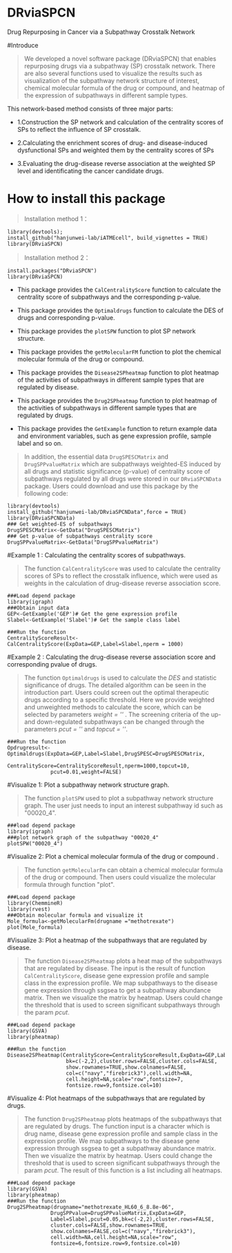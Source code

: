 # DRviaSPCN

Drug Repurposing in Cancer via a Subpathway Crosstalk Network

#Introduce

> We developed a novel software package (DRviaSPCN) that enables repurposing drugs via a subpathway (SP) crosstalk network. There are also several functions used to visualize the results such as visualization of the subpathway network structure of interest, chemical molecular formula of the drug or compound, and heatmap of the expression of subpathways in different sample types.

This network-based method consists of three major parts:

  - 1.Construction the SP network and calculation of the centrality scores of SPs to reflect the influence of SP crosstalk. 
  
  - 2.Calculating the enrichment scores of drug- and disease-induced dysfunctional SPs and weighted them by the centrality scores of SPs 
  
  - 3.Evaluating the drug-disease reverse association at the weighted SP level and identificating the cancer candidate drugs.


# How to install this package
> Installation method 1：
```
library(devtools); 
install_github("hanjunwei-lab/iATMEcell", build_vignettes = TRUE)
library(DRviaSPCN)
```
> Installation method 2：
```
install.packages("DRviaSPCN")
library(DRviaSPCN)
```


+  This package provides the `CalCentralityScore` function to calculate the centrality score of subpathways and the corresponding p-value.  

+  This package provides the `Optimaldrugs` function to calculate the DES of drugs and corresponding p-value.
  
+  This package provides the `plotSPW` function to plot SP network structure.

+  This package provides the `getMolecularFM` function to plot the chemical molecular formula of the drug or compound.

+  This package provides the `Disease2SPheatmap` function to plot heatmap of the activities of subpathways in different sample types that are regulated by disease.

+  This package provides the `Drug2SPheatmap` function to plot heatmap of the activities of subpathways in different sample types that are regulated by drugs.
  
+  This package provides the `GetExample` function to return example data and environment variables, such as gene expression profile, sample label and so on.</font>

> In addition, the essential data `DrugSPESCMatrix` and `DrugSPPvalueMatrix` which are subpathways weighted-ES induced by all drugs and statistic significance (p-value) of centrality score of subpathways regulated by all drugs were stored in our `DRviaSPCNData` package. Users could download and use this package by the following code:

```
library(devtools)
install_github("hanjunwei-lab/DRviaSPCNData",force = TRUE)
library(DRviaSPCNData)
### Get weighted-ES of subpathways
DrugSPESCMatrix<-GetData("DrugSPESCMatrix")
### Get p-value of subpathways centrality score
DrugSPPvalueMatrix<-GetData("DrugSPPvalueMatrix")
```

#Example 1 : Calculating the centrality scores of subpathways.
> The function `CalCentralityScore` was used to calculate the centrality scores of SPs to reflect the crosstalk influence, which were used as weights in the calculation of drug-disease reverse association score. 


```
###Load depend package
library(igraph)
###Obtain input data
GEP<-GetExample('GEP')# Get the gene expression profile
Slabel<-GetExample('Slabel')# Get the sample class label

###Run the function
CentralityScoreResult<-CalCentralityScore(ExpData=GEP,Label=Slabel,nperm = 1000)

```

#Example 2 : Calculating the drug-disease reverse association score and corresponding pvalue of drugs.
> The function `Optimaldrugs` is used to calculate the *DES* and statistic significance of drugs. The detailed algorithm can be seen in the introduction part. Users could screen out the optimal therapeutic drugs according to a specific threshold. Here we provide weighted and unweighted methods to calculate the score, which can be selected by parameters *weight = ''* . The screening criteria of the up- and down-regulated subpathways can be changed through the parameters *pcut = ''* and *topcut = ''*.

```
###Run the function
Opdrugresult<-Optimaldrugs(ExpData=GEP,Label=Slabel,DrugSPESC=DrugSPESCMatrix,
              CentralityScore=CentralityScoreResult,nperm=1000,topcut=10,
              pcut=0.01,weight=FALSE)
```


#Visualize 1: Plot a subpathway network structure graph.
> The function `plotSPW` used to plot a subpathway network structure graph. The user just needs to input an interest subpathway id such as "00020_4".

```
###load depend package
library(igraph)
###plot network graph of the subpathway "00020_4"
plotSPW("00020_4")
```

#Visualize 2: Plot a chemical molecular formula of the drug or compound .</font>

> The function `getMolecularFm` can obtain a chemical molecular formula of the drug or compound. Then users could visualize the molecular formula through function "plot".

```
###Load depend package
library(ChemmineR)
library(rvest)
###Obtain molecular formula and visualize it
Mole_formula<-getMolecularFm(drugname ="methotrexate")
plot(Mole_formula)
```


#Visualize 3: Plot a heatmap of the subpathways that are regulated by disease.</font>

> The function `Disease2SPheatmap` plots a heat map of the subpathways that are regulated by disease. The input is the result of function `CalCentralityScore`, disease gene expression profile and sample class in the expression profile. We map subpathways to the disease gene expression through ssgsea to get a subpathway abundance matrix. Then we visualize the matrix by heatmap. Users could change the threshold that is used to screen significant subpathways through the param *pcut*.

```
###Load depend package
library(GSVA)
library(pheatmap)

###Run the function
Disease2SPheatmap(CentralityScore=CentralityScoreResult,ExpData=GEP,Label=Slabel,pcut=0.05,
                   bk=c(-2,2),cluster.rows=FALSE,cluster.cols=FALSE,
                   show.rownames=TRUE,show.colnames=FALSE,
                   col=c("navy","firebrick3"),cell.width=NA,
                   cell.height=NA,scale="row",fontsize=7,
                   fontsize.row=9,fontsize.col=10)
```


#Visualize 4: Plot heatmaps of the subpathways that are regulated by drugs.</font>

> The function `Drug2SPheatmap` plots heatmaps of the subpathways that are regulated by drugs. The function input is a character which is drug name, disease gene expression profile and sample class in the expression profile. We map subpathways to the disease gene expression through ssgsea to get a subpathway abundance matrix. Then we visualize the matrix by heatmap. Users could change the threshold that is used to screen significant subpathways through the param *pcut*. The result of this function is a list including all heatmaps.

```
###Load depend package
library(GSVA)
library(pheatmap)
###Run the function
Drug2SPheatmap(drugname="methotrexate_HL60_6_8.8e-06",
              DrugSPPvalue=DrugSPPvalueMatrix,ExpData=GEP,
              Label=Slabel,pcut=0.05,bk=c(-2,2),cluster.rows=FALSE,
              cluster.cols=FALSE,show.rownames=TRUE,
              show.colnames=FALSE,col=c("navy","firebrick3"),
              cell.width=NA,cell.height=NA,scale="row",
              fontsize=6,fontsize.row=9,fontsize.col=10)


```










